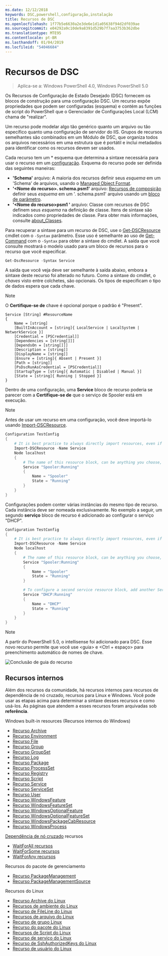 ```yaml
---
ms.date: 12/12/2018
keywords: DSC,powershell,configuração,instalação
title: Recursos de DSC
ms.openlocfilehash: 1f77b5e6630a2e3de6e1d1a05638f94d2df039ae
ms.sourcegitcommit: e04292a9c10de9a8391d529b7f7aa3753b362dbe
ms.translationtype: MTE95
ms.contentlocale: pt-BR
ms.lasthandoff: 01/04/2019
ms.locfileid: "54046684"
---
```

# <a name="dsc-resources"></a>Recursos de DSC

>Aplica-se a: Windows PowerShell 4.0, Windows PowerShell 5.0

Os Recursos de Configuração de Estado Desejado (DSC) fornecem os blocos de construção para uma configuração DSC. Um recurso expõe propriedades que podem ser configuradas (esquema) e contém as funções de script do PowerShell que o Gerenciador de Configurações Local (LCM) chama de "realizar".

Um recurso pode modelar algo tão genérico quanto um arquivo ou tão específico quanto uma configuração de servidor do IIS.  Grupos de recursos semelhantes são combinados em um Módulo de DSC, que organiza todos os arquivos necessários em uma estrutura que é portátil e inclui metadados para identificar como os recursos devem ser usados.

Cada recurso tem um * esquema que determina a sintaxe necessária para usar o recurso em um [configuração](../configurations/configurations.md). Esquema do recurso pode ser definida das seguintes maneiras:

- **'Schema'** arquivo: A maioria dos recursos definir seus *esquema* em um 'Schema' de arquivos, usando o [Managed Object Format](/windows/desktop/wmisdk/managed-object-format--mof-).
- **'\<Nome do recurso\>. schema.psm1'** arquivo: [Recursos de composição](../configurations/compositeConfigs.md) definir seus *esquema* em um '<ResourceName>. schema.psm1' arquivo usando um [bloco de parâmetro](/powershell/module/microsoft.powershell.core/about/about_functions?view=powershell-6#functions-with-parameters).
- **'\<Nome do recurso\>psm1 '** arquivo: Classe com recursos de DSC definem seus *esquema* na definição de classe. Itens de sintaxe são indicados como propriedades de classe. Para obter mais informações, consulte [about_Classes](/powershell/module/psdesiredstateconfiguration/about/about_classes_and_dsc).

Para recuperar a sintaxe para um recurso de DSC, use o [Get-DSCResource](/powershell/module/PSDesiredStateConfiguration/Get-DscResource) cmdlet com o `-Syntax` parâmetro. Esse uso é semelhante ao uso de [Get-Command](/powershell/module/microsoft.powershell.core/get-command) com o `-Syntax` para obter a sintaxe do cmdlet. A saída que você consulte mostrará o modelo usado para um bloco de recursos para o recurso que você especificar.

```powershell
Get-DscResource -Syntax Service
```

A saída que você veja deve ser semelhante à saída abaixo, embora a sintaxe deste recurso foi alterado no futuro. Como a sintaxe do cmdlet, o *chaves* visto entre colchetes, são opcionais. Os tipos de especificam o tipo de dados espera que cada chave.

> [!NOTE]
> O **Certifique-se de** chave é opcional porque o padrão é "Present".

```output
Service [String] #ResourceName
{
    Name = [string]
    [BuiltInAccount = [string]{ LocalService | LocalSystem | NetworkService }]
    [Credential = [PSCredential]]
    [Dependencies = [string[]]]
    [DependsOn = [string[]]]
    [Description = [string]]
    [DisplayName = [string]]
    [Ensure = [string]{ Absent | Present }]
    [Path = [string]]
    [PsDscRunAsCredential = [PSCredential]]
    [StartupType = [string]{ Automatic | Disabled | Manual }]
    [State = [string]{ Running | Stopped }]
}
```

Dentro de uma configuração, uma **Service** bloco de recurso poderia se parecer com a **Certifique-se de** que o serviço de Spooler está em execução.

> [!NOTE]
> Antes de usar um recurso em uma configuração, você deve importá-lo usando [Import-DSCResource](../configurations/import-dscresource.md).

```powershell
Configuration TestConfig
{
    # It is best practice to always directly import resources, even if the resource is a built-in resource.
    Import-DSCResource -Name Service
    Node localhost
    {
        # The name of this resource block, can be anything you choose, as long as it is of type [String] as indicated by the schema.
        Service "Spooler:Running"
        {
            Name = "Spooler"
            State = "Running"
        }
    }
}
```

Configurações podem conter várias instâncias do mesmo tipo de recurso. Cada instância deve ser nomeada exclusivamente. No exemplo a seguir, um segundo **serviço** bloco de recurso é adicionado ao configurar o serviço "DHCP".

```powershell
Configuration TestConfig
{
    # It is best practice to always directly import resources, even if the resource is a built-in resource.
    Import-DSCResource -Name Service
    Node localhost
    {
        # The name of this resource block, can be anything you choose, as long as it is of type [String] as indicated by the schema.
        Service "Spooler:Running"
        {
            Name = "Spooler"
            State = "Running"
        }

        # To configure a second service resource block, add another Service resource block and use a unique name.
        Service "DHCP:Running"
        {
            Name = "DHCP"
            State = "Running"
        }
    }
}
```

> [!NOTE]
> A partir do PowerShell 5.0, o intellisense foi adicionado para DSC. Esse novo recurso permite que você use \<guia\> e \<Ctrl + espaço\> para preenchimento automático de nomes de chave.

![Conclusão de guia do recurso](../media/resource-tabcompletion.png)

## <a name="built-in-resources"></a>Recursos internos

Além dos recursos da comunidade, há recursos internos para recursos de dependência de nó cruzado, recursos para Linux e Windows. Você pode usar as etapas acima para determinar a sintaxe desses recursos e como usá-los. As páginas que atendem a esses recursos foram arquivadas sob **referência**.

Windows built-in resources (Recursos internos do Windows)

* [Recurso Archive](../reference/resources/windows/archiveResource.md)
* [Recurso Environment](../reference/resources/windows/environmentResource.md)
* [Recurso File](../reference/resources/windows/fileResource.md)
* [Recurso Group](../reference/resources/windows/groupResource.md)
* [Recurso GroupSet](../reference/resources/windows/groupSetResource.md)
* [Recurso Log](../reference/resources/windows/logResource.md)
* [Recurso Package](../reference/resources/windows/packageResource.md)
* [Recurso ProcessSet](../reference/resources/windows/ProcessSetResource.md)
* [Recurso Registry](../reference/resources/windows/registryResource.md)
* [Recurso Script](../reference/resources/windows/scriptResource.md)
* [Recurso Service](../reference/resources/windows/serviceResource.md)
* [Recurso ServiceSet](../reference/resources/windows/serviceSetResource.md)
* [Recurso User](../reference/resources/windows/userResource.md)
* [Recurso WindowsFeature](../reference/resources/windows/windowsFeatureResource.md)
* [Recurso WindowsFeatureSet](../reference/resources/windows/windowsFeatureSetResource.md)
* [Recurso WindowsOptionalFeature](../reference/resources/windows/windowsOptionalFeatureResource.md)
* [Recurso WindowsOptionalFeatureSet](../reference/resources/windows/windowsOptionalFeatureSetResource.md)
* [Recurso WindowsPackageCabResource](../reference/resources/windows/windowsPackageCabResource.md)
* [Recurso WindowsProcess](../reference/resources/windows/windowsProcessResource.md)

[Dependência de nó cruzado](../configurations/crossNodeDependencies.md) recursos

* [WaitForAll recursos](../reference/resources/windows/waitForAllResource.md)
* [WaitForSome recursos](../reference/resources/windows/waitForSomeResource.md)
* [WaitForAny recursos](../reference/resources/windows/waitForAnyResource.md)

Recursos do pacote de gerenciamento

* [Recurso PackageManagement](../reference/resources/packagemanagement/PackageManagementDscResource.md)
* [Recurso PackageManagementSource](../reference/resources/packagemanagement/PackageManagementSourceDscResource.md)

Recursos do Linux

* [Recurso Archive do Linux](../reference/resources/linux/lnxArchiveResource.md)
* [Recursos de ambiente do Linux](../reference/resources/linux/lnxEnvironmentResource.md)
* [Recurso de FileLine do Linux](../reference/resources/linux/lnxFileLineResource.md)
* [Recursos de arquivo do Linux](../reference/resources/linux/lnxFileResource.md)
* [Recurso de grupo Linux](../reference/resources/linux/lnxGroupResource.md)
* [Recurso do pacote do Linux](../reference/resources/linux/lnxPackageResource.md)
* [Recursos de Script do Linux](../reference/resources/linux/lnxScriptResource.md)
* [Recurso de serviço do Linux](../reference/resources/linux/lnxServiceResource.md)
* [Recurso de SshAuthorizedKeys do Linux](../reference/resources/linux/lnxSshAuthorizedKeysResource.md)
* [Recurso de usuário do Linux](../reference/resources/linux/lnxUserResource.md)
